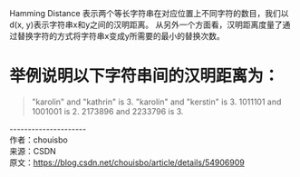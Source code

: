 Hamming Distance 表示两个等长字符串在对应位置上不同字符的数目，我们以d(x, y)表示字符串x和y之间的汉明距离。
从另外一个方面看，汉明距离度量了通过替换字符的方式将字符串x变成y所需要的最小的替换次数。

# 举例说明以下字符串间的汉明距离为：
> "karolin" and "kathrin" is 3.
> "karolin" and "kerstin" is 3.
> 1011101 and 1001001 is 2.
> 2173896 and 2233796 is 3.

--------------------- </br> 
作者：chouisbo </br>
来源：CSDN </br>
原文：https://blog.csdn.net/chouisbo/article/details/54906909 
